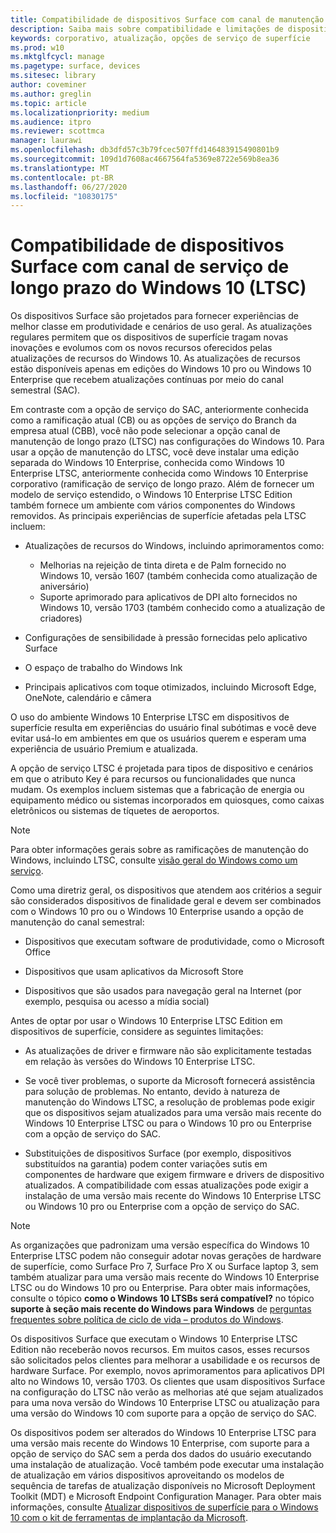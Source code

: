 ```yaml
---
title: Compatibilidade de dispositivos Surface com canal de manutenção de longo prazo do Windows 10 (Surface)
description: Saiba mais sobre compatibilidade e limitações de dispositivos Surface executando o Windows 10 Enterprise corporativo Edition.
keywords: corporativo, atualização, opções de serviço de superfície
ms.prod: w10
ms.mktglfcycl: manage
ms.pagetype: surface, devices
ms.sitesec: library
author: coveminer
ms.author: greglin
ms.topic: article
ms.localizationpriority: medium
ms.audience: itpro
ms.reviewer: scottmca
manager: laurawi
ms.openlocfilehash: db3dfd57c3b79fcec507ffd146483915490801b9
ms.sourcegitcommit: 109d1d7608ac4667564fa5369e8722e569b8ea36
ms.translationtype: MT
ms.contentlocale: pt-BR
ms.lasthandoff: 06/27/2020
ms.locfileid: "10830175"
---
```

# Compatibilidade de dispositivos Surface com canal de serviço de longo prazo do Windows 10 (LTSC)

Os dispositivos Surface são projetados para fornecer experiências de melhor classe em produtividade e cenários de uso geral. As atualizações regulares permitem que os dispositivos de superfície tragam novas inovações e evolumos com os novos recursos oferecidos pelas atualizações de recursos do Windows 10. As atualizações de recursos estão disponíveis apenas em edições do Windows 10 pro ou Windows 10 Enterprise que recebem atualizações contínuas por meio do canal semestral (SAC).

Em contraste com a opção de serviço do SAC, anteriormente conhecida como a ramificação atual (CB) ou as opções de serviço do Branch da empresa atual (CBB), você não pode selecionar a opção canal de manutenção de longo prazo (LTSC) nas configurações do Windows 10. Para usar a opção de manutenção do LTSC, você deve instalar uma edição separada do Windows 10 Enterprise, conhecida como Windows 10 Enterprise LTSC, anteriormente conhecida como Windows 10 Enterprise corporativo (ramificação de serviço de longo prazo. Além de fornecer um modelo de serviço estendido, o Windows 10 Enterprise LTSC Edition também fornece um ambiente com vários componentes do Windows removidos. As principais experiências de superfície afetadas pela LTSC incluem:

* Atualizações de recursos do Windows, incluindo aprimoramentos como:

  *  Melhorias na rejeição de tinta direta e de Palm fornecido no Windows 10, versão 1607 (também conhecida como atualização de aniversário)
  *  Suporte aprimorado para aplicativos de DPI alto fornecidos no Windows 10, versão 1703 (também conhecido como a atualização de criadores)

* Configurações de sensibilidade à pressão fornecidas pelo aplicativo Surface

* O espaço de trabalho do Windows Ink

* Principais aplicativos com toque otimizados, incluindo Microsoft Edge, OneNote, calendário e câmera

O uso do ambiente Windows 10 Enterprise LTSC em dispositivos de superfície resulta em experiências do usuário final subótimas e você deve evitar usá-lo em ambientes em que os usuários querem e esperam uma experiência de usuário Premium e atualizada.

A opção de serviço LTSC é projetada para tipos de dispositivo e cenários em que o atributo Key é para recursos ou funcionalidades que nunca mudam. Os exemplos incluem sistemas que a fabricação de energia ou equipamento médico ou sistemas incorporados em quiosques, como caixas eletrônicos ou sistemas de tíquetes de aeroportos.

>[!NOTE]
>Para obter informações gerais sobre as ramificações de manutenção do Windows, incluindo LTSC, consulte [visão geral do Windows como um serviço](https://technet.microsoft.com/itpro/windows/update/waas-overview#long-term-servicing-branch).

Como uma diretriz geral, os dispositivos que atendem aos critérios a seguir são considerados dispositivos de finalidade geral e devem ser combinados com o Windows 10 pro ou o Windows 10 Enterprise usando a opção de manutenção do canal semestral:

* Dispositivos que executam software de produtividade, como o Microsoft Office

* Dispositivos que usam aplicativos da Microsoft Store

* Dispositivos que são usados para navegação geral na Internet (por exemplo, pesquisa ou acesso a mídia social)

Antes de optar por usar o Windows 10 Enterprise LTSC Edition em dispositivos de superfície, considere as seguintes limitações:

* As atualizações de driver e firmware não são explicitamente testadas em relação às versões do Windows 10 Enterprise LTSC.

* Se você tiver problemas, o suporte da Microsoft fornecerá assistência para solução de problemas. No entanto, devido à natureza de manutenção do Windows LTSC, a resolução de problemas pode exigir que os dispositivos sejam atualizados para uma versão mais recente do Windows 10 Enterprise LTSC ou para o Windows 10 pro ou Enterprise com a opção de serviço do SAC.

* Substituições de dispositivos Surface (por exemplo, dispositivos substituídos na garantia) podem conter variações sutis em componentes de hardware que exigem firmware e drivers de dispositivo atualizados. A compatibilidade com essas atualizações pode exigir a instalação de uma versão mais recente do Windows 10 Enterprise LTSC ou Windows 10 pro ou Enterprise com a opção de serviço do SAC.

>[!NOTE]
>As organizações que padronizam uma versão específica do Windows 10 Enterprise LTSC podem não conseguir adotar novas gerações de hardware de superfície, como Surface Pro 7, Surface Pro X ou Surface laptop 3, sem também atualizar para uma versão mais recente do Windows 10 Enterprise LTSC ou do Windows 10 pro ou Enterprise. Para obter mais informações, consulte o tópico **como o Windows 10 LTSBs será compatível?** no tópico **suporte à seção mais recente do Windows para Windows** de [perguntas frequentes sobre política de ciclo de vida – produtos do Windows](https://support.microsoft.com/help/18581/lifecycle-policy-faq-windows-products#b4).

Os dispositivos Surface que executam o Windows 10 Enterprise LTSC Edition não receberão novos recursos. Em muitos casos, esses recursos são solicitados pelos clientes para melhorar a usabilidade e os recursos de hardware Surface. Por exemplo, novos aprimoramentos para aplicativos DPI alto no Windows 10, versão 1703. Os clientes que usam dispositivos Surface na configuração do LTSC não verão as melhorias até que sejam atualizados para uma nova versão do Windows 10 Enterprise LTSC ou atualização para uma versão do Windows 10 com suporte para a opção de serviço do SAC.

Os dispositivos podem ser alterados do Windows 10 Enterprise LTSC para uma versão mais recente do Windows 10 Enterprise, com suporte para a opção de serviço do SAC sem a perda dos dados do usuário executando uma instalação de atualização. Você também pode executar uma instalação de atualização em vários dispositivos aproveitando os modelos de sequência de tarefas de atualização disponíveis no Microsoft Deployment Toolkit (MDT) e Microsoft Endpoint Configuration Manager. Para obter mais informações, consulte [Atualizar dispositivos de superfície para o Windows 10 com o kit de ferramentas de implantação da Microsoft](https://technet.microsoft.com/itpro/surface/upgrade-surface-devices-to-windows-10-with-mdt).
